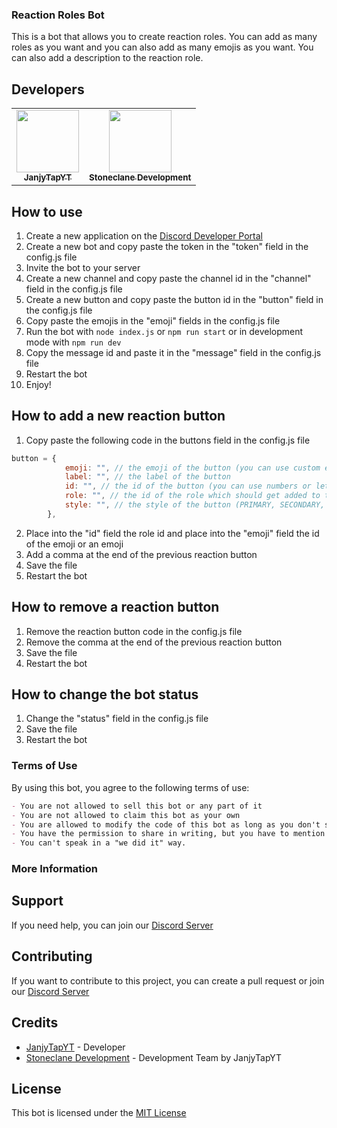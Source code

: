 ### Reaction Roles Bot

This is a bot that allows you to create reaction roles. You can add as many roles as you want and you can also add as many emojis as you want. You can also add a description to the reaction role.

## Developers
<table>
   <tr>
      <td align="center"><a href="https://github.com/JanjyTapYT">
        <img src="https://github.com/JanjyTapYT.png?size=100" width="100px;" alt=""/>
        <br />
        <sub><b>JanjyTapYT</b></sub></a><br />
     </td>
      <td align="center"><a href="https://github.com/Stoneclane-Development">
        <img src="https://github.com/Stoneclane-Development.png?size=100" width="100px;" alt=""/>
        <br />
        <sub><b>Stoneclane Development</b></sub></a><br />
     </td>
   </tr>
</table>


## How to use
1. Create a new application on the [Discord Developer Portal](https://discord.com/developers/applications)
2. Create a new bot and copy paste the token in the "token" field in the config.js file
3. Invite the bot to your server
4. Create a new channel and copy paste the channel id in the "channel" field in the config.js file
5. Create a new button and copy paste the button id in the "button" field in the config.js file
6. Copy paste the emojis in the "emoji" fields in the config.js file
7. Run the bot with `node index.js` or `npm run start` or in development mode with `npm run dev`
8. Copy the message id and paste it in the "message" field in the config.js file
9. Restart the bot
10. Enjoy!

## How to add a new reaction button
1. Copy paste the following code in the buttons field in the config.js file
```js
button = {
            emoji: "", // the emoji of the button (you can use custom emojis too) example: "👍"
            label: "", // the label of the button
            id: "", // the id of the button (you can use numbers or letters)
            role: "", // the id of the role which should get added to the user by clicking the button
            style: "", // the style of the button (PRIMARY, SECONDARY, SUCCESS, DANGER, LINK)
        },
```
2. Place into the "id"  field the role id and place into the "emoji" field the id of the emoji or an emoji
3. Add a comma at the end of the previous reaction button
4. Save the file
5. Restart the bot

## How to remove a reaction button
1. Remove the reaction button code in the config.js file
2. Remove the comma at the end of the previous reaction button
3. Save the file
4. Restart the bot

## How to change the bot status
1. Change the "status" field in the config.js file
2. Save the file
3. Restart the bot


### Terms of Use
By using this bot, you agree to the following terms of use:

```md
- You are not allowed to sell this bot or any part of it
- You are not allowed to claim this bot as your own
- You are allowed to modify the code of this bot as long as you don't sell it or claim it as your own
- You have the permission to share in writing, but you have to mention us, our server, in the article.
- You can't speak in a "we did it" way.
```



### More Information

## Support
If you need help, you can join our [Discord Server](https://discord.gg/M7kaJDZtyY)

## Contributing
If you want to contribute to this project, you can create a pull request or join our [Discord Server](https://discord.gg/M7kaJDZtyY)

## Credits
- [JanjyTapYT](https://github.com/JanjyTapYT) - Developer
- [Stoneclane Development](https://github.com/Stoneclane-Development) - Development Team by JanjyTapYT

## License
This bot is licensed under the [MIT License](https://github.com/Stoneclane-Development/Reaction-Roles-Bot/blob/main/LICENSE)
